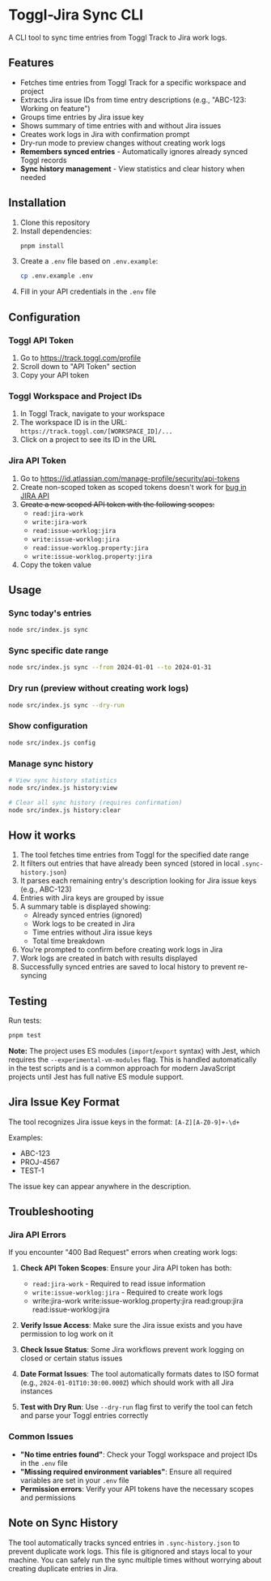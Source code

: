 # Toggl-Jira Sync CLI

A CLI tool to sync time entries from Toggl Track to Jira work logs.

## Features

- Fetches time entries from Toggl Track for a specific workspace and project
- Extracts Jira issue IDs from time entry descriptions (e.g., "ABC-123: Working on feature")
- Groups time entries by Jira issue key
- Shows summary of time entries with and without Jira issues
- Creates work logs in Jira with confirmation prompt
- Dry-run mode to preview changes without creating work logs
- **Remembers synced entries** - Automatically ignores already synced Toggl records
- **Sync history management** - View statistics and clear history when needed

## Installation

1. Clone this repository
2. Install dependencies:
   ```bash
   pnpm install
   ```
3. Create a `.env` file based on `.env.example`:
   ```bash
   cp .env.example .env
   ```
4. Fill in your API credentials in the `.env` file

## Configuration

### Toggl API Token
1. Go to https://track.toggl.com/profile
2. Scroll down to "API Token" section
3. Copy your API token

### Toggl Workspace and Project IDs
1. In Toggl Track, navigate to your workspace
2. The workspace ID is in the URL: `https://track.toggl.com/[WORKSPACE_ID]/...`
3. Click on a project to see its ID in the URL

### Jira API Token
1. Go to https://id.atlassian.com/manage-profile/security/api-tokens
2. Create non-scoped token as scoped tokens doesn't work for [bug in JIRA API](https://jira.atlassian.com/browse/JRACLOUD-94545)
2. ~~Create a new scoped API token with the following scopes:~~
     - `read:jira-work`
     - `write:jira-work`
     - `read:issue-worklog:jira`
     - `write:issue-worklog:jira`
     - `read:issue-worklog.property:jira`
     - `write:issue-worklog.property:jira`
3. Copy the token value

## Usage

### Sync today's entries
```bash
node src/index.js sync
```

### Sync specific date range
```bash
node src/index.js sync --from 2024-01-01 --to 2024-01-31
```

### Dry run (preview without creating work logs)
```bash
node src/index.js sync --dry-run
```

### Show configuration
```bash
node src/index.js config
```

### Manage sync history
```bash
# View sync history statistics
node src/index.js history:view

# Clear all sync history (requires confirmation)
node src/index.js history:clear
```

## How it works

1. The tool fetches time entries from Toggl for the specified date range
2. It filters out entries that have already been synced (stored in local `.sync-history.json`)
3. It parses each remaining entry's description looking for Jira issue keys (e.g., ABC-123)
4. Entries with Jira keys are grouped by issue
5. A summary table is displayed showing:
   - Already synced entries (ignored)
   - Work logs to be created in Jira
   - Time entries without Jira issue keys
   - Total time breakdown
6. You're prompted to confirm before creating work logs in Jira
7. Work logs are created in batch with results displayed
8. Successfully synced entries are saved to local history to prevent re-syncing

## Testing

Run tests:
```bash
pnpm test
```

**Note:** The project uses ES modules (`import`/`export` syntax) with Jest, which requires the `--experimental-vm-modules` flag. 
This is handled automatically in the test scripts and is a common approach for modern JavaScript projects until Jest has full native ES module support.

## Jira Issue Key Format

The tool recognizes Jira issue keys in the format: `[A-Z][A-Z0-9]+-\d+`

Examples:
- ABC-123
- PROJ-4567
- TEST-1

The issue key can appear anywhere in the description.

## Troubleshooting

### Jira API Errors

If you encounter "400 Bad Request" errors when creating work logs:

1. **Check API Token Scopes**: Ensure your Jira API token has both:
   - `read:jira-work` - Required to read issue information
   - `write:issue-worklog:jira` - Required to create work logs
   - write:jira-work
     write:issue-worklog.property:jira
     read:group:jira
     read:issue-worklog:jira

2. **Verify Issue Access**: Make sure the Jira issue exists and you have permission to log work on it

3. **Check Issue Status**: Some Jira workflows prevent work logging on closed or certain status issues

4. **Date Format Issues**: The tool automatically formats dates to ISO format (e.g., `2024-01-01T10:30:00.000Z`) which should work with all Jira instances

5. **Test with Dry Run**: Use `--dry-run` flag first to verify the tool can fetch and parse your Toggl entries correctly

### Common Issues

- **"No time entries found"**: Check your Toggl workspace and project IDs in the `.env` file
- **"Missing required environment variables"**: Ensure all required variables are set in your `.env` file
- **Permission errors**: Verify your API tokens have the necessary scopes and permissions

## Note on Sync History

The tool automatically tracks synced entries in `.sync-history.json` to prevent duplicate work logs. This file is gitignored and stays local to your machine. You can safely run the sync multiple times without worrying about creating duplicate entries in Jira.
